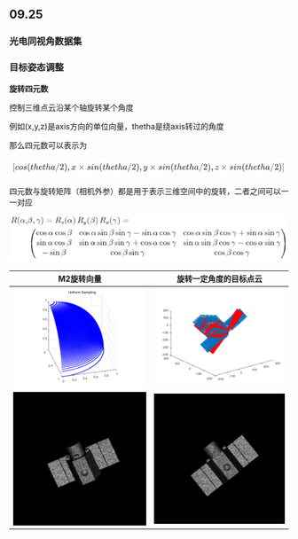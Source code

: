 ## 09.25

### 光电同视角数据集

### 目标姿态调整

**旋转四元数**

控制三维点云沿某个轴旋转某个角度

例如(x,y,z)是axis方向的单位向量，thetha是绕axis转过的角度

那么四元数可以表示为

![image-20240925152431128](assets/image-20240925152431128.png)

四元数与旋转矩阵（相机外参）都是用于表示三维空间中的旋转，二者之间可以一一对应

![](assets/image-20240925153239365.png)

| M2旋转向量                              | 旋转一定角度的目标点云                  |
| --------------------------------------- | --------------------------------------- |
| ![](assets/Uniform_Sampling.png)        | ![](assets/untitled.png)                |
| <img src="assets/CameraImage_1.png"  /> | <img src="assets/CameraImage_9.png"  /> |

